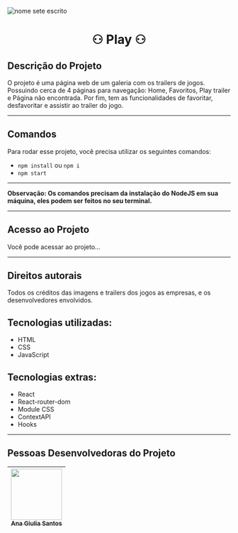 ![nome sete escrito](https://github.com/anagiulias/CineTag/assets/115855530/567d5bea-8b95-418f-ad51-ba67f4b934b0)

# <h1 align="center"> ⚇ Play ⚇ </h1>

## Descrição do Projeto
O projeto é uma página web de um galeria com os trailers de jogos. Possuindo cerca de 4 páginas para navegação: Home, Favoritos, Play trailer e Página não encontrada. Por fim, tem as funcionalidades de favoritar, desfavoritar e assistir ao trailer do jogo.

---

## Comandos
Para rodar esse projeto, você precisa utilizar os seguintes comandos:

- `npm install` ou `npm i` </br>
- `npm start`

---

**Observação: Os comandos precisam da instalação do NodeJS em sua máquina, eles podem ser feitos no seu terminal.**

---

## Acesso ao Projeto
Você pode acessar ao projeto...

---

## Direitos autorais
Todos os créditos das imagens e trailers dos jogos as empresas, e os desenvolvedores envolvidos.

## Tecnologias utilizadas:
* HTML
* CSS
* JavaScript

## Tecnologias extras:
* React
* React-router-dom
* Module CSS
* ContextAPI
* Hooks

---

## Pessoas Desenvolvedoras do Projeto
| [<img src="https://avatars.githubusercontent.com/u/115855530?v=4" width=115><br><sub>Ana Giulia Santos</sub>](https://github.com/anagiulias)
| :---: |